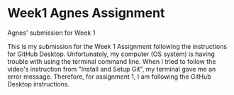 # Week1 Agnes Assignment
 Agnes' submission for Week 1

 This is my submission for the Week 1 Assignment following the instructions for GitHub Desktop. Unfortunately, my computer (OS system) is having trouble with using the terminal command line. When I tried to follow the video's instruction from "Install and Setup Git", my terminal gave me an error message. Therefore, for assignment 1, I am following the GitHub Desktop instructions.